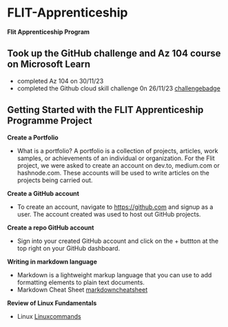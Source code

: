 # FLIT-Apprenticeship
**Flit Apprenticeship Program**
## Took up the GitHub challenge and Az 104 course on Microsoft Learn
- completed Az 104 on 30/11/23
- completed the Github cloud skill challenge 0n 26/11/23 [challengebadge](https://learn.microsoft.com/en-us/users/chiomaokafor-9591/achievements/fzbfsm9x)
## Getting Started with the FLIT Apprenticeship Programme Project

**Create a Portfolio**  
- What is a portfolio?
A portfolio is a collection of projects, articles, work samples, or achievements of an individual or organization. For the Flit project, we were asked to create an account on dev.to, medium.com or hashnode.com. These accounts will be used to write articles on the projects being carried out.

**Create a GitHub account**  
- To create an account, navigate to https://github.com and signup as a user. The account created was used to host out GitHub projects.

**Create a repo GitHub account**  
- Sign into your created GitHub account and click on the + buttton at the top right on your GitHub dashboard.

**Writing in markdown language**  
- Markdown is a lightweight markup language that you can use to add formatting elements to plain text documents.
- Markdown Cheat Sheet [markdowncheatsheet](https://medium.com/@chiomageraldine8/basic-writing-and-formatting-syntax-in-markdown-language-39fc10741c3e)

**Review of Linux Fundamentals**
- Linux [Linuxcommands](https://medium.com/@chiomageraldine8/linux-fundamentals-2b376a210a9b)

